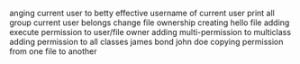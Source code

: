 anging current user to betty
effective username of current user
print all group current user belongs
change file ownership
creating hello file
adding execute permission to user/file owner
adding multi-permission to multiclass
adding permission to all classes
james bond
john doe
copying permission from one file to another
